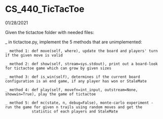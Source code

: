# CS_440_TicTacToe

01/28/2021

Given the tictactoe folder with needed files:

_ in tictactoe.py, implement the 5 methods that are unimplemented:
  
    _ method 1: def move(self, where), update the board and players' turn if the given move is valid
    
    _ method 2: def show(self, stream=sys.stdout), print out a board-look for tictactoe game which can grow by given sizes
    
    _ method 3: def is_win(self), determines if the current board configuration is an end game, if any player has won or StaleMate
    
    _ method 4: def play(self, movefn=int_input, outstream=None, showwin=True), play the game of tictactoe
    
    _ method 5: def mc(state, n, debug=False), monte-carlo experiment - run the game for given n trails using random moves and get the 
                statistic of each players and StaleMate
